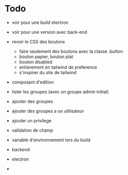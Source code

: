 # Todo

- voir pour une build electron
- voir pour une version avec back-end

- revoir le CSS des boutons
  - faire seulement des boutons avec la classe .button
  - bouton papier, bouton plat
  - bouton disabled
  - entierement en tailwind de preference
  - s'inspirer du site de tailwind
- composant d'edition
- lister les groupes (avec un groupe admin initial)
- ajouter des groupes
- ajouter des groupes a un utilisateur
- ajouter un privilege
- validation de champ

- variable d'environnement lors du build
- backend
- electron
-
